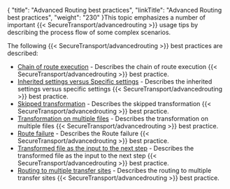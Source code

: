 {
    "title": "Advanced Routing best practices",
    "linkTitle": "Advanced Routing best practices",
    "weight": "230"
}This topic emphasizes a number of important {{< SecureTransport/advancedrouting  >}} usage tips by describing the process flow of some complex scenarios.

The following {{< SecureTransport/advancedrouting  >}} best practices are described:

-   [Chain of route execution](c_st_chain_of_route_execution) - Describes the chain of route execution {{< SecureTransport/advancedrouting >}} best practice.
-   [Inherited settings versus Specific settings](c_st_inherited_versus_specific) - Describes the inherited settings versus specific settings {{< SecureTransport/advancedrouting >}} best practice.
-   [Skipped transformation](c_st_skipped_transformation) - Describes the skipped transformation {{< SecureTransport/advancedrouting >}} best practice.
-   [Transformation on multiple files](c_st_transformation_on_multiple_files) - Describes the transformation on multiple files {{< SecureTransport/advancedrouting >}} best practice.
-   [Route failure](c_st_route_failure) - Describes the Route failure {{< SecureTransport/advancedrouting >}} best practice.
-   [Transformed file as the input to the next step]() - Describes the transformed file as the input to the next step {{< SecureTransport/advancedrouting >}} best practice.
-   [Routing to multiple transfer sites](c_st_routing_to_multiple_transfer_sites) - Describes the routing to multiple transfer sites {{< SecureTransport/advancedrouting >}} best practice.
